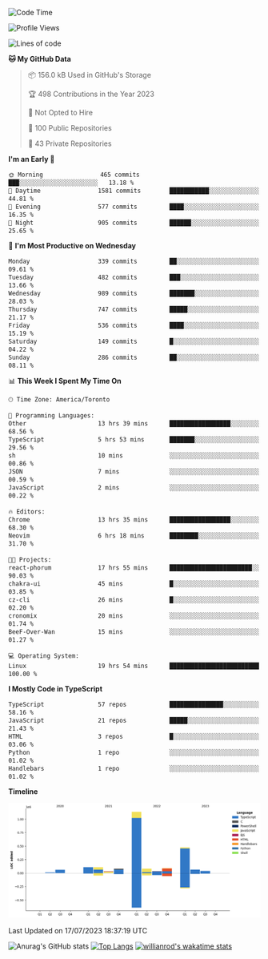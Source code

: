 <!--START_SECTION:waka-->
![Code Time](http://img.shields.io/badge/Code%20Time-409%20hrs%2027%20mins-blue)

![Profile Views](http://img.shields.io/badge/Profile%20Views-0-blue)

![Lines of code](https://img.shields.io/badge/From%20Hello%20World%20I%27ve%20Written-2.3%20million%20lines%20of%20code-blue)

**🐱 My GitHub Data** 

> 📦 156.0 kB Used in GitHub's Storage 
 > 
> 🏆 498 Contributions in the Year 2023
 > 
> 🚫 Not Opted to Hire
 > 
> 📜 100 Public Repositories 
 > 
> 🔑 43 Private Repositories 
 > 
**I'm an Early 🐤** 

```text
🌞 Morning                465 commits         ███░░░░░░░░░░░░░░░░░░░░░░   13.18 % 
🌆 Daytime                1581 commits        ███████████░░░░░░░░░░░░░░   44.81 % 
🌃 Evening                577 commits         ████░░░░░░░░░░░░░░░░░░░░░   16.35 % 
🌙 Night                  905 commits         ██████░░░░░░░░░░░░░░░░░░░   25.65 % 
```
📅 **I'm Most Productive on Wednesday** 

```text
Monday                   339 commits         ██░░░░░░░░░░░░░░░░░░░░░░░   09.61 % 
Tuesday                  482 commits         ███░░░░░░░░░░░░░░░░░░░░░░   13.66 % 
Wednesday                989 commits         ███████░░░░░░░░░░░░░░░░░░   28.03 % 
Thursday                 747 commits         █████░░░░░░░░░░░░░░░░░░░░   21.17 % 
Friday                   536 commits         ████░░░░░░░░░░░░░░░░░░░░░   15.19 % 
Saturday                 149 commits         █░░░░░░░░░░░░░░░░░░░░░░░░   04.22 % 
Sunday                   286 commits         ██░░░░░░░░░░░░░░░░░░░░░░░   08.11 % 
```


📊 **This Week I Spent My Time On** 

```text
🕑︎ Time Zone: America/Toronto

💬 Programming Languages: 
Other                    13 hrs 39 mins      █████████████████░░░░░░░░   68.56 % 
TypeScript               5 hrs 53 mins       ███████░░░░░░░░░░░░░░░░░░   29.56 % 
sh                       10 mins             ░░░░░░░░░░░░░░░░░░░░░░░░░   00.86 % 
JSON                     7 mins              ░░░░░░░░░░░░░░░░░░░░░░░░░   00.59 % 
JavaScript               2 mins              ░░░░░░░░░░░░░░░░░░░░░░░░░   00.22 % 

🔥 Editors: 
Chrome                   13 hrs 35 mins      █████████████████░░░░░░░░   68.30 % 
Neovim                   6 hrs 18 mins       ████████░░░░░░░░░░░░░░░░░   31.70 % 

🐱‍💻 Projects: 
react-phorum             17 hrs 55 mins      ███████████████████████░░   90.03 % 
chakra-ui                45 mins             █░░░░░░░░░░░░░░░░░░░░░░░░   03.85 % 
cz-cli                   26 mins             █░░░░░░░░░░░░░░░░░░░░░░░░   02.20 % 
cronomix                 20 mins             ░░░░░░░░░░░░░░░░░░░░░░░░░   01.74 % 
BeeF-Over-Wan            15 mins             ░░░░░░░░░░░░░░░░░░░░░░░░░   01.27 % 

💻 Operating System: 
Linux                    19 hrs 54 mins      █████████████████████████   100.00 % 
```

**I Mostly Code in TypeScript** 

```text
TypeScript               57 repos            ███████████████░░░░░░░░░░   58.16 % 
JavaScript               21 repos            █████░░░░░░░░░░░░░░░░░░░░   21.43 % 
HTML                     3 repos             █░░░░░░░░░░░░░░░░░░░░░░░░   03.06 % 
Python                   1 repo              ░░░░░░░░░░░░░░░░░░░░░░░░░   01.02 % 
Handlebars               1 repo              ░░░░░░░░░░░░░░░░░░░░░░░░░   01.02 % 
```



**Timeline**

![Lines of Code chart](https://raw.githubusercontent.com/wise-introvert/wise-introvert/master/assets/bar_graph.png)


 Last Updated on 17/07/2023 18:37:19 UTC
<!--END_SECTION:waka-->

![Anurag's GitHub stats](https://github-readme-stats.vercel.app/api?username=wise-introvert&count_private=true&show_icons=true)
[![Top Langs](https://github-readme-stats.vercel.app/api/top-langs/?username=wise-introvert&langs_count=10)](https://github.com/anuraghazra/github-readme-stats)
[![willianrod's wakatime stats](https://github-readme-stats.vercel.app/api/wakatime?username=wiseintrovert)](https://github.com/anuraghazra/github-readme-stats)
